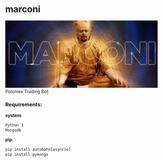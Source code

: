 # marconi  
![marconi](images/marconi.jpeg)  
Poloniex Trading Bot

### Requirements:
__system__:
```
Python 3
Mongodb
```
__pip__:
```
pip install autobahn[asyncio]
pip install pymongo
```
